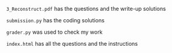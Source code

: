 ```3_Reconstruct.pdf``` has the questions and the write-up solutions 

```submission.py``` has the coding solutions

```grader.py``` was used to check my work

```index.html``` has all the questions and the instructions
